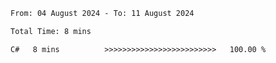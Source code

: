 <!--START_SECTION:waka-->

```txt
From: 04 August 2024 - To: 11 August 2024

Total Time: 8 mins

C#   8 mins          >>>>>>>>>>>>>>>>>>>>>>>>>   100.00 %
```

<!--END_SECTION:waka-->
